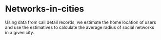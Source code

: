 # Networks-in-cities
Using data from call detail records, we estimate the home location of users and use the estimatives to calculate the average radius of social networks in a given city.
